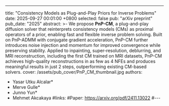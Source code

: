 ---
title:          "Consistency Models as Plug-and-Play Priors for Inverse Problems"
date:           2025-09-27 00:01:00 +0800
selected:       false
pub:            "arXiv preprint"
pub_date:       "2025"
abstract: >-
  We propose <strong>PnP-CM</strong>, a plug-and-play diffusion solver that reinterprets consistency models (CMs) as proximal operators of a prior, enabling fast and flexible inverse problem solving. Built on PnP-ADMM with conjugate gradient acceleration, PnP-CM further introduces noise injection and momentum for improved convergence while preserving stability. Applied to inpainting, super-resolution, deblurring, and MRI reconstruction, <it>including the first CM trained on MRI datasets</it>, PnP-CM achieves high-quality reconstructions in as few as 4 NFEs and produces meaningful results in just 2 steps, outperforming existing CM-based solvers.
cover:          /assets/pub_cover/PnP_CM_thumbnail.jpg
authors:
  - Yasar Utku Alcalar*
  - Merve Gulle*
  - Junno Yun*
  - Mehmet Akcakaya
#links:
  #Paper: https://arxiv.org/pdf/2411.13022
#---
